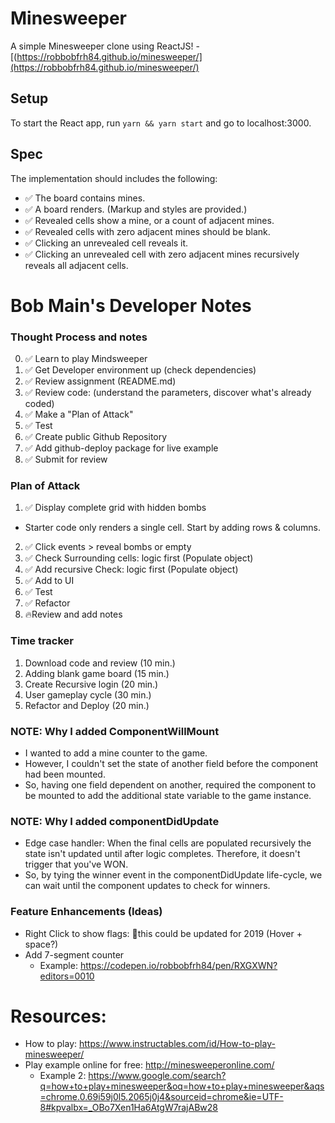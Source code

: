 # Minesweeper

A simple Minesweeper clone using ReactJS!
 -[(https://robbobfrh84.github.io/minesweeper/](https://robbobfrh84.github.io/minesweeper/)

## Setup

To start the React app, run `yarn && yarn start` and go to localhost:3000.

## Spec

The implementation should includes the following:

* ✅ The board contains mines.
* ✅ A board renders. (Markup and styles are provided.)
* ✅ Revealed cells show a mine, or a count of adjacent mines.
* ✅ Revealed cells with zero adjacent mines should be blank.
* ✅ Clicking an unrevealed cell reveals it.
* ✅ Clicking an unrevealed cell with zero adjacent mines recursively reveals all adjacent cells.


# Bob Main's Developer Notes

### Thought Process and notes

0. ✅ Learn to play Mindsweeper
1. ✅ Get Developer environment up (check dependencies)
2. ✅ Review assignment (README.md)
2. ✅ Review code: (understand the parameters, discover what's already coded)
3. ✅ Make a "Plan of Attack"
4. ✅ Test
5. ✅ Create public Github Repository
6. ✅ Add github-deploy package for live example
7. ✅ Submit for review


### Plan of Attack

1. ✅ Display complete grid with hidden bombs
  - Starter code only renders a single cell. Start by adding rows & columns.
2. ✅ Click events > reveal bombs or empty
3. ✅ Check Surrounding cells: logic first (Populate object)
4. ✅ Add recursive Check: logic first (Populate object)
5. ✅ Add to UI
6. ✅ Test
7. ✅ Refactor
8. 🔥Review and add notes

### Time tracker

1. Download code and review (10 min.)
2. Adding blank game board (15 min.)
3. Create Recursive login (20 min.)
4. User gameplay cycle (30 min.)
5. Refactor and Deploy (20 min.)

### NOTE: Why I added ComponentWillMount

* I wanted to add a mine counter to the game.
* However, I couldn't set the state of another field before the component had been mounted.
* So, having one field dependent on another, required the component to be mounted to add the additional state variable to the game instance.

### NOTE: Why I added componentDidUpdate

* Edge case handler: When the final cells are populated recursively the state isn't updated until after logic completes. Therefore, it doesn't trigger that you've WON.
* So, by tying the winner event in the componentDidUpdate life-cycle, we can wait until the component updates to check for winners.

### Feature Enhancements (Ideas)

- Right Click to show flags: 🤔this could be updated for 2019 (Hover + space?)
- Add 7-segment counter
  - Example: https://codepen.io/robbobfrh84/pen/RXGXWN?editors=0010

# Resources:
- How to play: https://www.instructables.com/id/How-to-play-minesweeper/
- Play example online for free: http://minesweeperonline.com/
  - Example 2: https://www.google.com/search?q=how+to+play+minesweeper&oq=how+to+play+minesweeper&aqs=chrome.0.69i59j0l5.2065j0j4&sourceid=chrome&ie=UTF-8#kpvalbx=_OBo7Xen1Ha6AtgW7rajABw28
